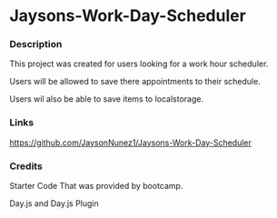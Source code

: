 # Jaysons-Work-Day-Scheduler

### Description 
This project was created for users looking for a work hour scheduler.

Users will be allowed to save there appointments to their schedule.

Users wil also be able to save items to localstorage.

### Links 
https://github.com/JaysonNunez1/Jaysons-Work-Day-Scheduler


### Credits
Starter Code That was provided by bootcamp.

Day.js and Day.js Plugin 


